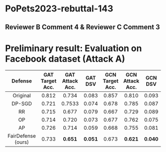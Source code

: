 # PoPets2023-rebuttal-143
## Reviewer B Comment 4 & Reviewer C Comment 3
# Preliminary result: Evaluation on Facebook dataset (Attack A)
 Defense | GAT Target Acc. |GAT  Attack Acc. |GAT  DSV|GCN Target Acc. |GCN Attack Acc. |GCN DSV
  :-------------:|:-------------:|:-------------: | :-------------:| :-------------:|:-------------:|:-------------:
Original | 0.812|0.734|0.083|0.857|0.810|0.093
DP-SGD |	0.721| 0.7533 | 0.074 | 0.678| 0.785|0.087
RR	| 0.715 | 0.677 | 0.079 | 0.667| 0.729|0.089
OP | 0.714 | 0.720 | 0.073 | 0.677| 0.762|0.075
AP | 0.726 | 0.714 | 0.059 | 0.668| 0.755|0.081
FairDefense (ours)| 0.733| **0.651** | **0.051** | 0.673| **0.621**|**0.040**
